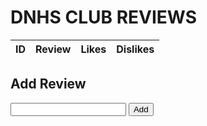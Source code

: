 <html>
    <head>
        <style>
            .role {
                color: red;
            }
        </style>
    </head>
    <body>
        <h1 class="text-center m-5 text-success">DNHS CLUB REVIEWS</h1>
        <div class="table-responsive mx-5">
            <table class="table table-hover table-bordered border-secondary mb-5">
                <thead>
                    <tr>
                        <th scope="col">ID</th>
                        <th scope="col">Review</th>
                        <th scope="col">Likes</th>
                        <th scope="col">Dislikes</th>
                    </tr>
                </thead>
                <tbody class="table-group-divider" id="reviews">
                </tbody>
            </table>
        </div>
        <div>
        <h2 class="text-center m-5 text-success">Add Review</h2>
        <input type="text" id="review" name="review" size="20" required>
        <button class="btn text-nowrap my-3 mx-5" type="submit" onclick="addreview()">Add</button>
        </div>
        <script>
            // prepare fetch urls
            // const review_url = "http://localhost:8192/database/reviews";
            const review_url = "https://csa.rebeccaaa.tk/database/reviews";
            //const clud_id = document.getElementById("id").value;
            //const get_url = review_url + "/" + club_id;
            const get_url = review_url + "/" + "25";
            const reviewContainer = document.getElementById("reviews");
            // prepare fetch GET options
            const options = {
                method: 'GET', // *GET, POST, PUT, DELETE, etc.
                // mode: 'cors', // no-cors, *cors, same-origin
                cache: 'default', // *default, no-cache, reload, force-cache, only-if-cached
                // credentials: 'same-origin', // include, same-origin, omit
                headers: {
                'Content-Type': 'application/json'
                // 'Content-Type': 'application/x-www-form-urlencoded',
                },
            };
            // fetch the API
            fetch(get_url, options)
                // response is a RESTful "promise" on any successful fetch
                .then(response => {
                // check for response errors
                if (response.status !== 200) {
                    error('GET API response failure: ' + response.status);
                    return;
                }
                // valid response will have JSON data
                response.json().then(data => {
                    for (const row of data) {
                        console.log(row);
                        // columns
                        const tr = document.createElement("tr");
                        const review_id = document.createElement("td");
                        const review = document.createElement("td");
                        const likes = document.createElement("td");
                        const dislikes = document.createElement("td");
                        // accessing JSON values
                        review_id.innerHTML = row.id;
                        review.innerHTML = row.text;
                        likes.innerHTML = row.likes;
                        dislikes.innerHTML = row.dislikes;
                        // add all columns to the row
                        tr.appendChild(review_id);
                        tr.appendChild(review);
                        tr.appendChild(likes);
                        tr.appendChild(dislikes);
                        // add row to table
                        reviewContainer.appendChild(tr);
                    }    
                })
            })
            // catch fetch errors (ie Nginx ACCESS to server blocked)
            .catch(err => {
                error(err + " " + get_url);
            });
            // Something went wrong with actions or responses
            function error(err) {
                // log as Error in console
                console.error(err);
                // append error to resultContainer
                const tr = document.createElement("tr");
                const td = document.createElement("td");
                td.innerHTML = err;
                tr.appendChild(td);
                clubContainer.appendChild(tr);
            }
            function addreview(){
                const addreview_url = "https://csa.rebeccaaa.tk/database/addreview/25";
                var review_text = document.getElementById("review").value;
                // store data in JavaScript object
                let data = {text: review_text};
                console.log(data);
                const options = {
                    method: 'POST',
                    mode: 'cors',
                    cache: 'no-cache',
                    credentials: 'include',
                    headers: {
                    'Content-Type': 'application/json'
                    },
                    body: JSON.stringify(data), // convert to JSON
                };
                fetch(addreview_url, options)
                .then(response => {
                    // check for response errors
                    if (response.status !== 201) {
                        error('POST API response failure: ' + response.status);
                        return;
                    }
                    // valid response
                    console.log(data);
                    // redirect on successful add review
                    window.location.href = "{{ site.baseurl }}/";
                }) 
                // catch fetch errors (ie Nginx ACCESS to server blocked)
                .catch(err => {
                    error(err + " " + url);
                });
            }    
        </script>
    </body>
</html>
